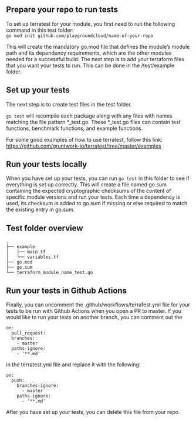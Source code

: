 ## Prepare your repo to run tests

To set up terratest for your module, you first need to run the following command in this test folder:  
`go mod init github.com/playgroundcloud/name-of-your-repo`

This will create the mandatory go.mod file that defines the module’s module path and its dependency requirements, which are the other modules needed for a successful build.
The next step is to add your terraform files that you want your tests to run. This can be done in the /test/example folder.

## Set up your tests
The next step is to create test files in the test folder.  

`go test` will recompile each package along with any files with names matching the file pattern *_test.go. These *_test.go files can contain test functions, benchmark functions, and example functions. 

For some good examples of how to use terratest, follow this link: 
https://github.com/gruntwork-io/terratest/tree/master/examples

## Run your tests locally
When you have set up your tests, you can run `go test` in this folder to see if everything is set up correctly. This will create a file named go.sum containing the expected cryptographic checksums of the content of specific module versions and run your tests. Each time a dependency is used, its checksum is added to go.sum if missing or else required to match the existing entry in go.sum. 

## Test folder overview
```
.
├── example
│   ├── main.tf 
│   └── variables.tf
├── go.mod
├── go.sum
└── terraform_module_name_test.go
```

## Run your tests in Github Actions
Finally, you can uncomment the .github/workflows/terrafest.yml file for your tests to be run with Github Actions when you open a PR to master. If you would like to run your tests on another branch, you can comment out the 
```
on:
  pull_request:
  branches:
    - master
  paths-ignore:
    - '**.md'
```

in the terratest.yml file and replace it with the following: 

```
on:
  push:
    branches-ignore:
      - master
    paths-ignore:
      - '**.md'
```

After you have set up your tests, you can delete this file from your repo. 